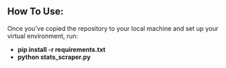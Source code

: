 ## How To Use:

Once you've copied the repository to your local machine and set up your virtual environment,
run: 
  - **pip install -r requirements.txt**
  - **python stats_scraper.py**
